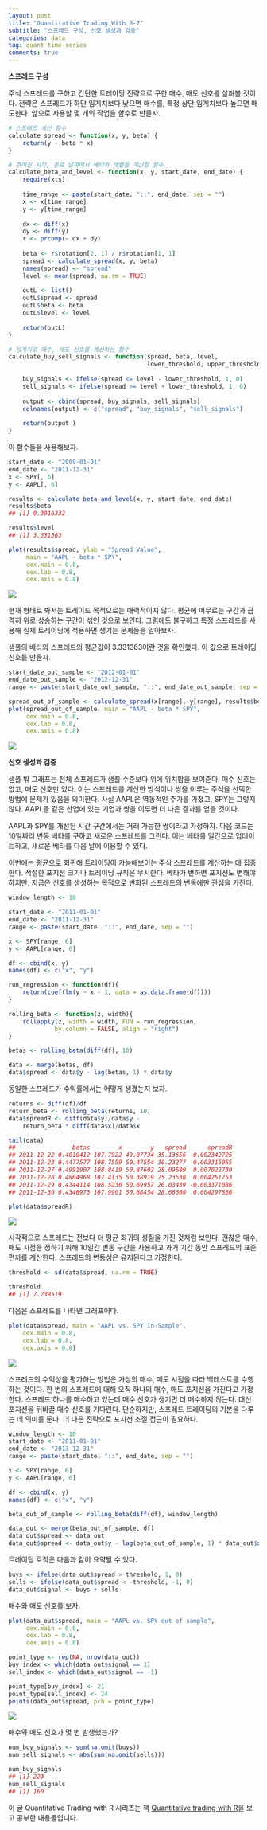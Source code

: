 ```yaml
---
layout: post
title: "Quantitative Trading With R-7"
subtitle: "스프레드 구성, 신호 생성과 검증"
categories: data
tag: quant time-series
comments: true
---
```


**스프레드 구성**

주식 스프레드를 구하고 간단한 트레이딩 전략으로 구한 매수, 매도 신호를 살펴볼 것이다. 전략은 스프레드가 하단 임계치보다 낮으면 매수를, 특정 상단 임계치보다 높으면 매도한다. 앞으로 사용할 몇 개의 작업을 함수로 만들자.

```R
# 스프레드 계산 함수
calculate_spread <- function(x, y, beta) {
    return(y - beta * x)
}

# 주어진 시작, 종료 날짜에서 베타와 레벨을 계산할 함수
calculate_beta_and_level <- function(x, y, start_date, end_date) {
    require(xts)
    
    time_range <- paste(start_date, "::", end_date, sep = "")
    x <- x[time_range]
    y <- y[time_range]
    
    dx <- diff(x) 
    dy <- diff(y)
    r <- prcomp(~ dx + dy)
    
    beta <- r$rotation[2, 1] / r$rotation[1, 1]
    spread <- calculate_spread(x, y, beta)
    names(spread) <- "spread"
    level <- mean(spread, na.rm = TRUE)
    
    outL <- list()
    outL$spread <- spread
    outL$beta <- beta
    outL$level <- level
    
    return(outL)
}

# 임계치로 매수, 매도 신호를 계산하는 함수
calculate_buy_sell_signals <- function(spread, beta, level, 
                                       lower_threshold, upper_threshold) {
    
    buy_signals <- ifelse(spread <= level - lower_threshold, 1, 0)
    sell_signals <- ifelse(spread >= level + lower_threshold, 1, 0)
    
    output <- cbind(spread, buy_signals, sell_signals)
    colnames(output) <- c("spread", "buy_signals", "sell_signals")
    
    return(output )
}
```

이 함수들을 사용해보자.

```R
start_date <- "2009-01-01"
end_date <- "2011-12-31"
x <- SPY[, 6]
y <- AAPL[, 6]

results <- calculate_beta_and_level(x, y, start_date, end_date)
results$beta
## [1] 0.3916332

results$level
## [1] 3.331363

plot(results$spread, ylab = "Spread Value", 
     main = "AAPL - beta * SPY", 
     cex.main = 0.8, 
     cex.lab = 0.8, 
     cex.axis = 0.8)
```

![](https://imgur.com/CW1ijdS.png)

현재 형태로 봐서는 트레이드 목적으로는 매력적이지 않다. 평균에 머무르는 구간과 급격히 위로 상승하는 구간이 섞인 것으로 보인다. 그럼에도 불구하고 특정 스프레드를 사용해 실제 트레이딩에 적용하면 생기는 문제들을 알아보자.

샘플의 베타와 스프레드의 평균값이 3.331363이란 것을 확인했다. 이 값으로 트레이딩 신호를 만들자.

```R
start_date_out_sample <- "2012-01-01"
end_date_out_sample <- "2012-12-31"
range <- paste(start_date_out_sample, "::", end_date_out_sample, sep = "")

spread_out_of_sample <- calculate_spread(x[range], y[range], results$beta)
plot(spread_out_of_sample, main = "AAPL - beta * SPY", 
     cex.main = 0.8, 
     cex.lab = 0.8, 
     cex.axis = 0.8)
```

![](https://imgur.com/DxHHDrE.png)



**신호 생성과 검증**

샘플 밖 그래프는 전체 스프레드가 샘플 수준보다 위에 위치함을 보여준다. 매수 신호는 없고, 매도 신호만 있다. 이는 스프레드를 계산한 방식이나 쌍을 이루는 주식을 선택한 방법에 문제가 있음을 의미한다. 사실 AAPL은 역동적인 주가를 가졌고, SPY는 그렇지 않다. AAPL을 같은 산업에 있는 기업과 쌍을 이루면 더 나은 결과를 얻을 것이다.

AAPL과 SPY를 개선된 시간 구간에서는 거래 가능한 쌍이라고 가정하자. 다음 코드는 10일짜리 변동 베타를 구하고 새로운 스프레드를 그린다. 이는 베타를 일간으로 업데이트하고, 새로운 베타를 다음 날에 이용할 수 있다.

이번에는 평균으로 회귀해 트레이딩이 가능해보이는 주식 스프레드를 계산하는 데 집중한다. 적절한 포지션 크기나 트레이딩 규칙은 무시한다. 베타가 변하면 포지션도 변해야 하지만, 지금은 신호를 생성하는 목적으로 변화된 스프레드의 변동에만 관심을 가진다.

```R
window_length <- 10

start_date <- "2011-01-01"
end_date <- "2011-12-31"
range <- paste(start_date, "::", end_date, sep = "")

x <- SPY[range, 6]
y <- AAPL[range, 6]

df <- cbind(x, y)
names(df) <- c("x", "y")

run_regression <- function(df){
    return(coef(lm(y ~ x - 1, data = as.data.frame(df))))
}

rolling_beta <- function(z, width){
    rollapply(z, width = width, FUN = run_regression,
             by.column = FALSE, align = "right")
}

betas <- rolling_beta(diff(df), 10)

data <- merge(betas, df)
data$spread <- data$y - lag(betas, 1) * data$y
```

동일한 스프레드가 수익률에서는 어떻게 생겼는지 보자. 

```R
returns <- diff(df)/df
return_beta <- rolling_beta(returns, 10)
data$spreadR <- diff(data$y)/data$y -
	return_beta * diff(data$x)/data$x

tail(data)
##                betas        x        y   spread      spreadR
## 2011-12-22 0.4010412 107.7922 49.87734 35.13656 -0.002342725
## 2011-12-23 0.4477577 108.7559 50.47554 30.23277  0.003315055
## 2011-12-27 0.4991907 108.8419 50.87602 28.09589  0.007022730
## 2011-12-28 0.4864968 107.4135 50.38919 25.23538  0.004251753
## 2011-12-29 0.4344114 108.5236 50.69957 26.03439 -0.003371086
## 2011-12-30 0.4346973 107.9901 50.68454 28.66660  0.004297836

plot(data$spreadR)
```

![](https://imgur.com/vvbv4u6.png)

시각적으로 스프레드는 전보다 더 평균 회귀의 성질을 가진 것처럼 보인다. 괜찮은 매수, 매도 시점을 정하기 위해 10일간 변동 구간을 사용하고 과거 기간 동안 스프레드의 표준편차를 계산한다. 스프레드의 변동성은 유지된다고 가정한다. 

```R
threshold <- sd(data$spread, na.rm = TRUE)

threshold
## [1] 7.739519
```

다음은 스프레드를 나타낸 그래프이다.

```R
plot(data$spread, main = "AAPL vs. SPY In-Sample",
    cex.main = 0.8,
    cex.lab = 0.8, 
    cex.axis = 0.8)
```

![](https://imgur.com/2P5PDBp.png)

스프레드의 수익성을 평가하는 방법은 가상의 매수, 매도 시점을 따라 백테스트를 수행하는 것이다. 한 번의 스프레드에 대해 오직 하나의 매수, 매도 포지션을 가진다고 가정한다. 스프레드 하나를 매수하고 있는데 매수 신호가 생기면 더 매수하지 않는다. 대신 포지션을 뒤바꿀 매수 신호를 기다린다. 단순하지만, 스프레드 트레이딩의 기본을 다루는 데 의미를 둔다. 더 나은 전략으로 포지션 조절 접근이 필요하다.

```R
window_length <- 10
start_date <- "2011-01-01"
end_date <- "2013-12-31"
range <- paste(start_date, "::", end_date, sep = "")

x <- SPY[range, 6]
y <- AAPL[range, 6]

df <- cbind(x, y)
names(df) <- c("x", "y")

beta_out_of_sample <- rolling_beta(diff(df), window_length)

data_out <- merge(beta_out_of_sample, df)
data_out$spread <- data_out
data_out$spread <- data_out$y - lag(beta_out_of_sample, 1) * data_out$x
```

트레이딩 로직은 다음과 같이 요약될 수 있다.

```R
buys <- ifelse(data_out$spread > threshold, 1, 0)
sells <- ifelse(data_out$spread < -threshold, -1, 0)
data_out$signal <- buys + sells
```

매수와 매도 신호를 보자.

```R
plot(data_out$spread, main = "AAPL vs. SPY out of sample", 
     cex.main = 0.8, 
     cex.lab = 0.8, 
     cex.axis = 0.8)

point_type <- rep(NA, nrow(data_out))
buy_index <- which(data_out$signal == 1)
sell_index <- which(data_out$signal == -1)

point_type[buy_index] <- 21
point_type[sell_index] <- 24
points(data_out$spread, pch = point_type)
```

![](https://imgur.com/hDwoNar.png)



매수와 매도 신호가 몇 번 발생했는가?

```R
num_buy_signals <- sum(na.omit(buys))
num_sell_signals <- abs(sum(na.omit(sells)))

num_buy_signals
## [1] 223
num_sell_signals
## [1] 160
```



이 글 Quantitative Trading with R 시리즈는 책 [Quantitative trading with R](https://www.amazon.com/Quantitative-Trading-Understanding-Mathematical-Computational/dp/1137354070)을 보고 공부한 내용들입니다.
